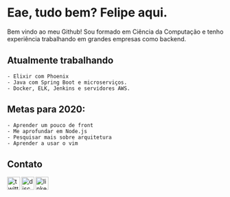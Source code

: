 # Eae, tudo bem? Felipe aqui.

Bem vindo ao meu Github! Sou formado em Ciência da Computação e tenho experiência trabalhando em grandes empresas como backend.

## Atualmente trabalhando
    - Elixir com Phoenix
    - Java com Spring Boot e microserviços.
    - Docker, ELK, Jenkins e servidores AWS.

## Metas para 2020: 
    - Aprender um pouco de front
    - Me aprofundar em Node.js
    - Pesquisar mais sobre arquitetura
    - Aprender a usar o vim

## Contato
[<img align="left" alt="twitter" width="30px" src="https://img.icons8.com/ios/50/000000/twitter.png"/>][twitter]
[<img align="left" alt="discord" width="30px" src="https://img.icons8.com/ios/50/000000/discord-logo.png"/>][discord]
[<img align="left" alt="linkedin" width="30px" src="https://img.icons8.com/ios/50/000000/linkedin.png"/>][linkedin]

[twitter]: (https://twitter.com/frsiqueirabr)
[discord]: https://discordapp.com/channels/@me/FRSiqueira#1145/
[linkedin]: https://www.linkedin.com/in/felipe-siqueira-197116119



